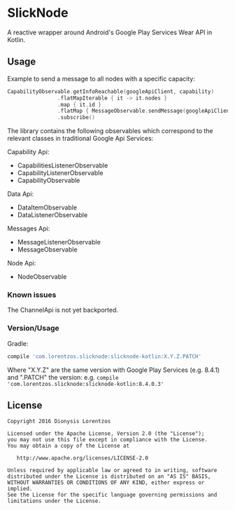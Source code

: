 SlickNode
=========


A reactive wrapper around Android's Google Play Services Wear API in Kotlin.

Usage
-----

Example to send a message to all nodes with a specific capacity:


```Kotlin
CapabilityObservable.getInfoReachable(googleApiClient, capability)
                .flatMapIterable { it -> it.nodes }
                .map { it.id }
                .flatMap { MessageObservable.sendMessage(googleApiClient, it, "/message-path", ByteArray(0)) }
                .subscribe()
```

The library contains the following observables which correspond to the relevant classes in traditional
Google Api Services:

Capability Api:
 
 - CapabilitiesListenerObservable
 - CapabilityListenerObservable
 - CapabilityObservable
 
Data Api:
 
 - DataItemObservable
 - DataListenerObservable
 
Messages Api:
 
 - MessageListenerObservable
 - MessageObservable
 
Node Api:
 
 - NodeObservable
 
 
### Known issues


The ChannelApi is not yet backported.


### Version/Usage

Gradle:

```gradle
compile 'com.lorentzos.slicknode:slicknode-kotlin:X.Y.Z.PATCH'
```

Where "X.Y.Z" are the same version with Google Play Services (e.g. 8.4.1) and ".PATCH" the version:
e.g. `compile 'com.lorentzos.slicknode:slicknode-kotlin:8.4.0.3'`



License
--------

    Copyright 2016 Dionysis Lorentzos

    Licensed under the Apache License, Version 2.0 (the "License");
    you may not use this file except in compliance with the License.
    You may obtain a copy of the License at

       http://www.apache.org/licenses/LICENSE-2.0

    Unless required by applicable law or agreed to in writing, software
    distributed under the License is distributed on an "AS IS" BASIS,
    WITHOUT WARRANTIES OR CONDITIONS OF ANY KIND, either express or implied.
    See the License for the specific language governing permissions and
    limitations under the License.
